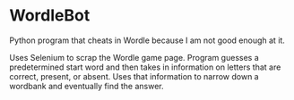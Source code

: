 # WordleBot
Python program that cheats in Wordle because I am not good enough at it.


Uses Selenium to scrap the Wordle game page.
Program guesses a predetermined start word and then takes in information on letters that are correct, present, or absent.
Uses that information to narrow down a wordbank and eventually find the answer.
